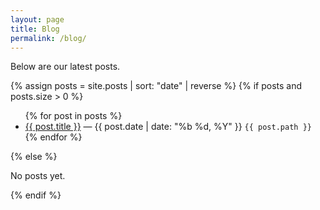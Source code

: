 ```yaml
---
layout: page
title: Blog
permalink: /blog/
---
```


Below are our latest posts.

{% assign posts = site.posts | sort: "date" | reverse %}
{% if posts and posts.size > 0 %}
<ul>
{% for post in posts %}
  <li>
    <a href="{{ post.url | relative_url }}">{{ post.title }}</a>
    — {{ post.date | date: "%b %d, %Y" }}
    <code>{{ post.path }}</code>   <!-- debug: shows source file -->
  </li>
{% endfor %}
</ul>
{% else %}
<p>No posts yet.</p>
{% endif %}
